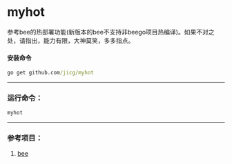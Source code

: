 # myhot
参考bee的热部署功能(新版本的bee不支持非beego项目热编译)。如果不对之处，请指出，能力有限，大神莫笑，多多指点。
#### 安装命令
```cmd
go get github.com/jicg/myhot
```
---

### 运行命令：
```cmd
myhot
```
---

### 参考项目：
1. [bee](https://github.com/beego/bee)
